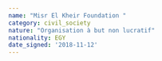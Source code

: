 ```yaml
---
name: "Misr El Kheir Foundation "
category: civil_society
nature: "Organisation à but non lucratif"
nationality: EGY
date_signed: '2018-11-12'
---
```

    
